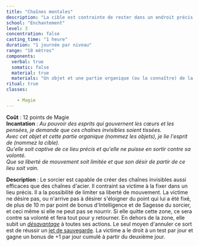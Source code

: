 ```yaml
---
title: "Chaînes mentales"
description: "La cible est contrainte de rester dans un endroit précis."
school: "Enchantement"
level: 3
concentration: false
casting_time: "1 heure"
duration: "1 journée par niveau"
range: "18 mètres"
components:
  verbal: true
  somatic: false
  material: true
  materials: "Un objet et une partie organique (ou la connaître) de la victime"
ritual: true
classes:

    - Magie
---
```

**Coût** : 12 points de Magie  
**Incantation** : *Au pouvoir des esprits qui gouvernent les cœurs et les pensées, je demande que ces chaînes invisibles soient tissées.*     
*Avec cet objet et cette partie organique (nommez les objets), je lie l'esprit de (nommez la cible).*     
*Qu'elle soit captive de ce lieu précis et qu'elle ne puisse en sortir contre sa volonté.*     
*Que sa liberté de mouvement soit limitée et que son désir de partir de ce lieu soit vain.* 

**Description** : Le sorcier est capable de créer des chaînes invisibles aussi efficaces que des chaînes d'acier. Il contraint sa victime à la fixer dans un lieu précis. Il a la possibilité de limiter sa liberté de mouvement. La victime ne désire pas, ou n'arrive pas à désirer s'éloigner du point qui lui a été fixé, de plus de 10 m par point de bonus d'Intelligence et de Sagesse du sorcier, et ceci même si elle ne peut pas se nourrir. Si elle quitte cette zone, ce sera contre sa volonté et fera tout pour y retourner. En dehors de la zone, elle
subit un [_désavantage_](/utiliser-les-caracteristiques/#avantage-et-desavantage) à toutes ses actions. Le seul moyen d'annuler ce sort est de réussir un [jet de sauvegarde](/utiliser-les-caracteristiques/#jets-de-sauvegarde). La victime a le droit à un test par jour et gagne un bonus de +1 par jour cumulé à partir du deuxième jour.   
